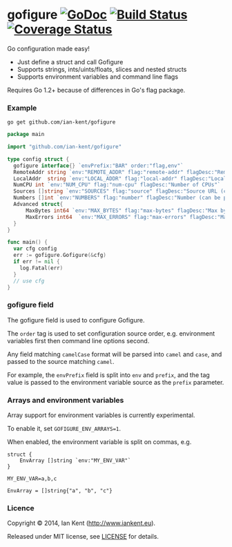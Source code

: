gofigure  [![GoDoc](https://godoc.org/github.com/ian-kent/gofigure?status.svg)](https://godoc.org/github.com/ian-kent/gofigure) [![Build Status](https://travis-ci.org/ian-kent/gofigure.svg?branch=master)](https://travis-ci.org/ian-kent/gofigure) [![Coverage Status](https://coveralls.io/repos/ian-kent/gofigure/badge.png?branch=master)](https://coveralls.io/r/ian-kent/gofigure?branch=master)
========

Go configuration made easy!

- Just define a struct and call Gofigure
- Supports strings, ints/uints/floats, slices and nested structs
- Supports environment variables and command line flags

Requires Go 1.2+ because of differences in Go's flag package.

### Example

`go get github.com/ian-kent/gofigure`

```go
package main

import "github.com/ian-kent/gofigure"

type config struct {
  gofigure interface{} `envPrefix:"BAR" order:"flag,env"`
  RemoteAddr string `env:"REMOTE_ADDR" flag:"remote-addr" flagDesc:"Remote address"`
  LocalAddr  string `env:"LOCAL_ADDR" flag:"local-addr" flagDesc:"Local address"`
  NumCPU int `env:"NUM_CPU" flag:"num-cpu" flagDesc:"Number of CPUs"`
  Sources []string `env:"SOURCES" flag:"source" flagDesc:"Source URL (can be provided multiple times)"`
  Numbers []int `env:"NUMBERS" flag:"number" flagDesc:"Number (can be provided multiple times)"`
  Advanced struct{
      MaxBytes int64 `env:"MAX_BYTES" flag:"max-bytes" flagDesc:"Max bytes"`
      MaxErrors int64  `env:"MAX_ERRORS" flag:"max-errors" flagDesc:"Max errors"`
  }
}

func main() {
  var cfg config
  err := gofigure.Gofigure(&cfg)
  if err != nil {
    log.Fatal(err)
  }
  // use cfg
}
```

### gofigure field

The gofigure field is used to configure Gofigure.

The `order` tag is used to set configuration source order, e.g.
environment variables first then command line options second.

Any field matching `camelCase` format will be parsed into `camel`
and `case`, and passed to the source matching `camel`.

For example, the `envPrefix` field is split into `env` and `prefix`,
and the tag value is passed to the environment variable source as
the `prefix` parameter.

### Arrays and environment variables

Array support for environment variables is currently experimental.

To enable it, set `GOFIGURE_ENV_ARRAYS=1`.

When enabled, the environment variable is split on commas, e.g.

```
struct {
    EnvArray []string `env:"MY_ENV_VAR"`
}

MY_ENV_VAR=a,b,c

EnvArray = []string{"a", "b", "c"}
```

### Licence

Copyright ©‎ 2014, Ian Kent (http://www.iankent.eu).

Released under MIT license, see [LICENSE](LICENSE.md) for details.
